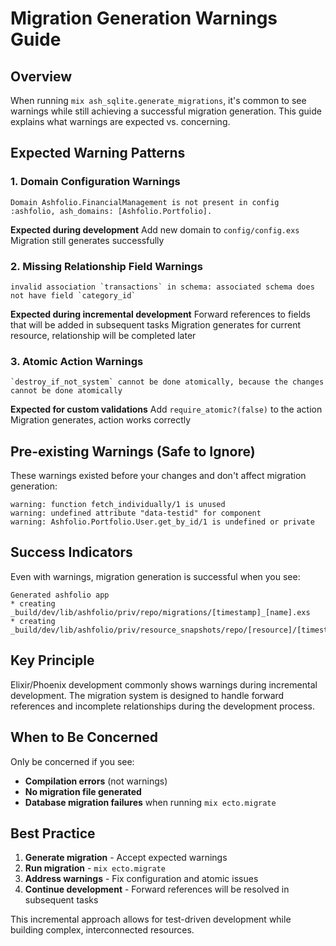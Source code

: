 # Migration Generation Warnings Guide

## Overview

When running `mix ash_sqlite.generate_migrations`, it's common to see warnings while still achieving a successful migration generation. This guide explains what warnings are expected vs. concerning.

## Expected Warning Patterns

### 1. Domain Configuration Warnings

```
Domain Ashfolio.FinancialManagement is not present in config :ashfolio, ash_domains: [Ashfolio.Portfolio].
```

**Expected during development**
Add new domain to `config/config.exs`
Migration still generates successfully

### 2. Missing Relationship Field Warnings

```
invalid association `transactions` in schema: associated schema does not have field `category_id`
```

**Expected during incremental development**
Forward references to fields that will be added in subsequent tasks
Migration generates for current resource, relationship will be completed later

### 3. Atomic Action Warnings

```
`destroy_if_not_system` cannot be done atomically, because the changes cannot be done atomically
```

**Expected for custom validations**
Add `require_atomic?(false)` to the action
Migration generates, action works correctly

## Pre-existing Warnings (Safe to Ignore)

These warnings existed before your changes and don't affect migration generation:

```
warning: function fetch_individually/1 is unused
warning: undefined attribute "data-testid" for component
warning: Ashfolio.Portfolio.User.get_by_id/1 is undefined or private
```

## Success Indicators

Even with warnings, migration generation is successful when you see:

```
Generated ashfolio app
* creating _build/dev/lib/ashfolio/priv/repo/migrations/[timestamp]_[name].exs
* creating _build/dev/lib/ashfolio/priv/resource_snapshots/repo/[resource]/[timestamp].json
```

## Key Principle

Elixir/Phoenix development commonly shows warnings during incremental development. The migration system is designed to handle forward references and incomplete relationships during the development process.

## When to Be Concerned

Only be concerned if you see:

- **Compilation errors** (not warnings)
- **No migration file generated**
- **Database migration failures** when running `mix ecto.migrate`

## Best Practice

1. **Generate migration** - Accept expected warnings
2. **Run migration** - `mix ecto.migrate`
3. **Address warnings** - Fix configuration and atomic issues
4. **Continue development** - Forward references will be resolved in subsequent tasks

This incremental approach allows for test-driven development while building complex, interconnected resources.
